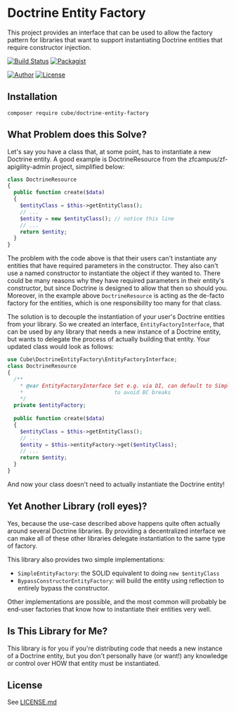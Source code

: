# Doctrine Entity Factory

This project provides an interface that can be used to allow the factory pattern for libraries that 
want to support instantiating Doctrine entities that require constructor injection.

[![Build Status](https://travis-ci.org/Cube-Solutions/doctrine-entity-factory.svg?branch=master)](https://travis-ci.org/Cube-Solutions/doctrine-entity-factory)
[![Packagist](https://img.shields.io/packagist/v/cube/doctrine-entity-factory.svg)](https://packagist.org/packages/cube/doctrine-entity-factory)

[![Author](http://img.shields.io/badge/author-@gabriel_somoza-blue.svg)](https://twitter.com/gabriel_somoza)
[![License](https://img.shields.io/packagist/l/cube/doctrine-entity-factory.svg)](https://github.com/cube/doctrine-entity-factory/blob/master/LICENSE)

## Installation

```
composer require cube/doctrine-entity-factory
```

## What Problem does this Solve?
Let's say you have a class that, at some point, has to instantiate a new Doctrine entity. A good example is DoctrineResource from the zfcampus/zf-apigility-admin project, simplified below:

```php
class DoctrineResource 
{
  public function create($data)
  {
    $entityClass = $this->getEntityClass();
    // ...
    $entity = new $entityClass(); // notice this line
    // ...
    return $entity;
  }
}
```

The problem with the code above is that their users can't instantiate any entities that have required parameters in the constructor. They also can't use a named constructor to instantiate the object if they wanted to. There could be many reasons why they have required parameters in their entity's constructor, but since Doctrine is designed to allow that then so should you. Moreover, in the example above `DoctrineResource` is acting as the de-facto factory for the entities, which is one responsibility too many for that class.

The solution is to decouple the instantiation of your user's Doctrine entities from your library. So we created an interface, `EntityFactoryInterface`, that can be used by any library that needs a new instance of a Doctrine entity, but wants to delegate the process of actually building that entity. Your updated class would look as follows:

```php
use Cube\DoctrineEntityFactory\EntityFactoryInterface;
class DoctrineResource 
{
  /** 
    * @var EntityFactoryInterface Set e.g. via DI, can default to SimpleEntityFactory
    *                             to avoid BC breaks 
    */
  private $entityFactory; 
  
  public function create($data)
  {
    $entityClass = $this->getEntityClass();
    // ...
    $entity = $this->entityFactory->get($entityClass); 
    // ...
    return $entity;
  }
}
```

And now your class doesn't need to actually instantiate the Doctrine entity!

## Yet Another Library (roll eyes)?
Yes, because the use-case described above happens quite often actually around several Doctrine libraries. By providing a decentralized interface we can make all of these other libraries delegate instantiation to the same type of factory.

This library also provides two simple implementations:

* `SimpleEntityFactory`: the SOLID equivalent to doing `new $entityClass`
* `BypassConstructorEntityFactory`: will build the entity using reflection to entirely bypass the constructor.

Other implementations are possible, and the most common will probably be end-user factories that know how to instantiate their entities very well.

## Is This Library for Me?
This library is for you if you're distributing code that needs a new instance of a Doctrine entity, but you don't personally have (or want!) any knowledge or control over HOW that entity must be instantiated.

## License
See [LICENSE.md](https://github.com/Cube-Solutions/doctrine-entity-factory/blob/master/LICENSE.md)
